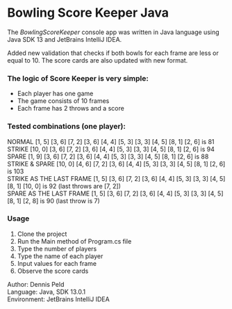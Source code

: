 # Bowling Score Keeper Java
The *BowlingScoreKeeper* console app was written in Java language using Java SDK 13 and JetBrains IntelliJ IDEA. 

Added new validation that checks if both bowls for each frame are less or equal to 10. The score cards are also updated with new format.

### The logic of Score Keeper is very simple:
* Each player has one game
* The game consists of 10 frames
* Each frame has 2 throws and a score

### Tested combinations (one player):
NORMAL   [1, 5] [3, 6] [7, 2] [3, 6] [4, 4] [5, 3] [3, 3] [4, 5] [8, 1] [2, 6] is 81  
STRIKE  [10, 0] [3, 6] [7, 2] [3, 6] [4, 4] [5, 3] [3, 3] [4, 5] [8, 1] [2, 6] is 94  
SPARE   [1, 9] [3, 6] [7, 2] [3, 6] [4, 4] [5, 3] [3, 3] [4, 5] [8, 1] [2, 6] is 88  
STRIKE & SPARE  [10, 0] [4, 6] [7, 2] [3, 6] [4, 4] [5, 3] [3, 3] [4, 5] [8, 1] [2, 6] is 103  
STRIKE AS THE LAST FRAME [1, 5] [3, 6] [7, 2] [3, 6] [4, 4] [5, 3] [3, 3] [4, 5] [8, 1] [10, 0] is 92 (last throws are [7, 2])  
SPARE AS THE LAST FRAME [1, 5] [3, 6] [7, 2] [3, 6] [4, 4] [5, 3] [3, 3] [4, 5] [8, 1] [2, 8] is 90 (last throw is 7)

### Usage
1. Clone the project
2. Run the Main method of Program.cs file
3. Type the number of players
4. Type the name of each player
5. Input values for each frame
6. Observe the score cards

Author: Dennis Peld  
Language: Java, SDK 13.0.1  
Environment: JetBrains IntelliJ IDEA
